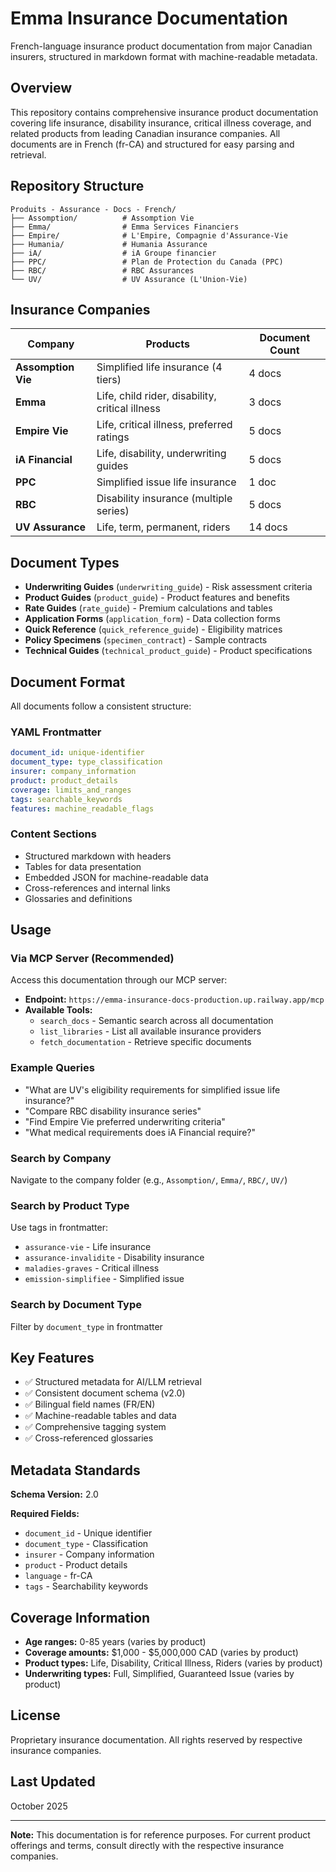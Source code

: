 # Emma Insurance Documentation

French-language insurance product documentation from major Canadian insurers, structured in markdown format with machine-readable metadata.

## Overview

This repository contains comprehensive insurance product documentation covering life insurance, disability insurance, critical illness coverage, and related products from leading Canadian insurance companies. All documents are in French (fr-CA) and structured for easy parsing and retrieval.

## Repository Structure

```
Produits - Assurance - Docs - French/
├── Assomption/          # Assomption Vie
├── Emma/                # Emma Services Financiers
├── Empire/              # L'Empire, Compagnie d'Assurance-Vie
├── Humania/             # Humania Assurance
├── iA/                  # iA Groupe financier
├── PPC/                 # Plan de Protection du Canada (PPC)
├── RBC/                 # RBC Assurances
└── UV/                  # UV Assurance (L'Union-Vie)
```

## Insurance Companies

| Company | Products | Document Count |
|---------|----------|----------------|
| **Assomption Vie** | Simplified life insurance (4 tiers) | 4 docs |
| **Emma** | Life, child rider, disability, critical illness | 3 docs |
| **Empire Vie** | Life, critical illness, preferred ratings | 5 docs |
| **iA Financial** | Life, disability, underwriting guides | 5 docs |
| **PPC** | Simplified issue life insurance | 1 doc |
| **RBC** | Disability insurance (multiple series) | 5 docs |
| **UV Assurance** | Life, term, permanent, riders | 14 docs |

## Document Types

- **Underwriting Guides** (`underwriting_guide`) - Risk assessment criteria
- **Product Guides** (`product_guide`) - Product features and benefits
- **Rate Guides** (`rate_guide`) - Premium calculations and tables
- **Application Forms** (`application_form`) - Data collection forms
- **Quick Reference** (`quick_reference_guide`) - Eligibility matrices
- **Policy Specimens** (`specimen_contract`) - Sample contracts
- **Technical Guides** (`technical_product_guide`) - Product specifications

## Document Format

All documents follow a consistent structure:

### YAML Frontmatter
```yaml
document_id: unique-identifier
document_type: type_classification
insurer: company_information
product: product_details
coverage: limits_and_ranges
tags: searchable_keywords
features: machine_readable_flags
```

### Content Sections
- Structured markdown with headers
- Tables for data presentation
- Embedded JSON for machine-readable data
- Cross-references and internal links
- Glossaries and definitions

## Usage

### Via MCP Server (Recommended)
Access this documentation through our MCP server:
- **Endpoint:** `https://emma-insurance-docs-production.up.railway.app/mcp`
- **Available Tools:**
  - `search_docs` - Semantic search across all documentation
  - `list_libraries` - List all available insurance providers
  - `fetch_documentation` - Retrieve specific documents

### Example Queries
- "What are UV's eligibility requirements for simplified issue life insurance?"
- "Compare RBC disability insurance series"
- "Find Empire Vie preferred underwriting criteria"
- "What medical requirements does iA Financial require?"

### Search by Company
Navigate to the company folder (e.g., `Assomption/`, `Emma/`, `RBC/`, `UV/`)

### Search by Product Type
Use tags in frontmatter:
- `assurance-vie` - Life insurance
- `assurance-invalidite` - Disability insurance
- `maladies-graves` - Critical illness
- `emission-simplifiee` - Simplified issue

### Search by Document Type
Filter by `document_type` in frontmatter

## Key Features

- ✅ Structured metadata for AI/LLM retrieval
- ✅ Consistent document schema (v2.0)
- ✅ Bilingual field names (FR/EN)
- ✅ Machine-readable tables and data
- ✅ Comprehensive tagging system
- ✅ Cross-referenced glossaries

## Metadata Standards

**Schema Version:** 2.0

**Required Fields:**
- `document_id` - Unique identifier
- `document_type` - Classification
- `insurer` - Company information
- `product` - Product details
- `language` - fr-CA
- `tags` - Searchability keywords

## Coverage Information

- **Age ranges:** 0-85 years (varies by product)
- **Coverage amounts:** $1,000 - $5,000,000 CAD (varies by product)
- **Product types:** Life, Disability, Critical Illness, Riders (varies by product)
- **Underwriting types:** Full, Simplified, Guaranteed Issue (varies by product)

## License

Proprietary insurance documentation. All rights reserved by respective insurance companies.

## Last Updated

October 2025

---

**Note:** This documentation is for reference purposes. For current product offerings and terms, consult directly with the respective insurance companies.